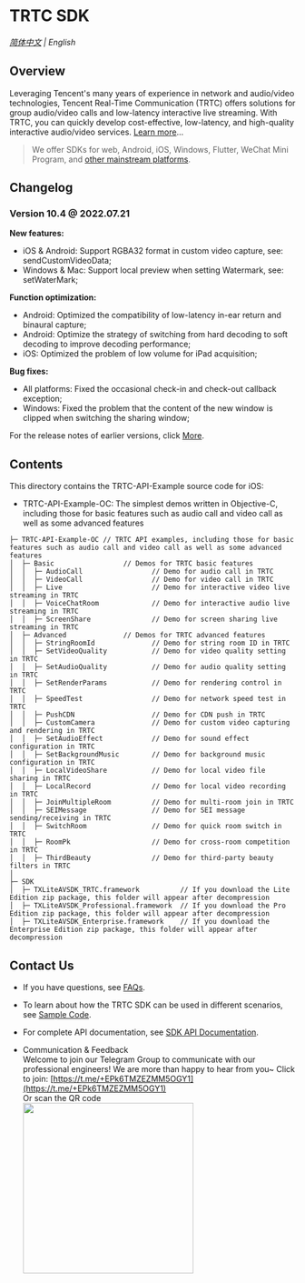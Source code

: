 # TRTC SDK

_[简体中文](README-zh_CN.md) | English_
## Overview

Leveraging Tencent's many years of experience in network and audio/video technologies, Tencent Real-Time Communication (TRTC) offers solutions for group audio/video calls and low-latency interactive live streaming. With TRTC, you can quickly develop cost-effective, low-latency, and high-quality interactive audio/video services. [Learn more](https://www.tencentcloud.com/document/product/647/35078)...

> We offer SDKs for web, Android, iOS, Windows, Flutter, WeChat Mini Program, and [other mainstream platforms](https://github.com/LiteAVSDK?q=TRTC_&type=all&sort=).



## Changelog
### Version 10.4 @ 2022.07.21

**New features:**
- iOS & Android: Support RGBA32 format in custom video capture, see: sendCustomVideoData;
- Windows & Mac: Support local preview when setting Watermark, see: setWaterMark;

**Function optimization:**
- Android: Optimized the compatibility of low-latency in-ear return and binaural capture;
- Android: Optimize the strategy of switching from hard decoding to soft decoding to improve decoding performance;
- iOS: Optimized the problem of low volume for iPad acquisition;

**Bug fixes:**

- All platforms: Fixed the occasional check-in and check-out callback exception;
- Windows: Fixed the problem that the content of the new window is clipped when switching the sharing window;

For the release notes of earlier versions, click [More](https://www.tencentcloud.com/document/product/647/39426).


## Contents

This directory contains the TRTC-API-Example source code for iOS:
- TRTC-API-Example-OC: The simplest demos written in Objective-C, including those for basic features such as audio call and video call as well as some advanced features
```
├─ TRTC-API-Example-OC // TRTC API examples, including those for basic features such as audio call and video call as well as some advanced features
│  ├─ Basic                 // Demos for TRTC basic features
│  │  ├─ AudioCall                 // Demo for audio call in TRTC
│  │  ├─ VideoCall                 // Demo for video call in TRTC
│  │  ├─ Live                      // Demo for interactive video live streaming in TRTC
│  │  ├─ VoiceChatRoom             // Demo for interactive audio live streaming in TRTC
│  │  ├─ ScreenShare               // Demo for screen sharing live streaming in TRTC
│  ├─ Advanced              // Demos for TRTC advanced features
│  │  ├─ StringRoomId              // Demo for string room ID in TRTC
│  │  ├─ SetVideoQuality           // Demo for video quality setting in TRTC
│  │  ├─ SetAudioQuality           // Demo for audio quality setting in TRTC
│  │  ├─ SetRenderParams           // Demo for rendering control in TRTC
│  │  ├─ SpeedTest                 // Demo for network speed test in TRTC
│  │  ├─ PushCDN                   // Demo for CDN push in TRTC
│  │  ├─ CustomCamera              // Demo for custom video capturing and rendering in TRTC
│  │  ├─ SetAudioEffect            // Demo for sound effect configuration in TRTC
│  │  ├─ SetBackgroundMusic        // Demo for background music configuration in TRTC
│  │  ├─ LocalVideoShare           // Demo for local video file sharing in TRTC
│  │  ├─ LocalRecord               // Demo for local video recording in TRTC
│  │  ├─ JoinMultipleRoom          // Demo for multi-room join in TRTC
│  │  ├─ SEIMessage                // Demo for SEI message sending/receiving in TRTC
│  │  ├─ SwitchRoom                // Demo for quick room switch in TRTC
│  │  ├─ RoomPk                    // Demo for cross-room competition in TRTC
│  │  ├─ ThirdBeauty               // Demo for third-party beauty filters in TRTC
│  
├─ SDK 
│  ├─ TXLiteAVSDK_TRTC.framework          // If you download the Lite Edition zip package, this folder will appear after decompression
│  ├─ TXLiteAVSDK_Professional.framework  // If you download the Pro Edition zip package, this folder will appear after decompression
│  ├─ TXLiteAVSDK_Enterprise.framework    // If you download the Enterprise Edition zip package, this folder will appear after decompression

```



## Contact Us
- If you have questions, see [FAQs](https://www.tencentcloud.com/document/product/647/36057).

- To learn about how the TRTC SDK can be used in different scenarios, see [Sample Code](https://www.tencentcloud.com/document/product/647/42963).

- For complete API documentation, see [SDK API Documentation](https://www.tencentcloud.com/document/product/647/35119).

- Communication & Feedback   
Welcome to join our Telegram Group to communicate with our professional engineers! We are more than happy to hear from you~
Click to join: [https://t.me/+EPk6TMZEZMM5OGY1](https://t.me/+EPk6TMZEZMM5OGY1)   
Or scan the QR code   
  <img src="https://qcloudimg.tencent-cloud.cn/raw/79cbfd13877704ff6e17f30de09002dd.jpg" width="300px">    